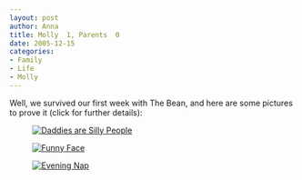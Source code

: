 ```yaml
--- 
layout: post
author: Anna
title: Molly  1, Parents  0
date: 2005-12-15
categories: 
- Family
- Life
- Molly
---
```


Well, we survived our first week with The Bean, and here are some pictures to prove it (click for further details):
 
<figure><a href="http://www.flickr.com/photo.gne?id=73850439"><img class="photo" src="http://static.flickr.com/33/73850439_7871031d74.jpg" alt="Daddies are Silly People" border="0"></a>
</figure> 

<figure><a href="http://www.flickr.com/photo.gne?id=73850586"><img class="photo" src="http://static.flickr.com/34/73850586_4126d51fb1.jpg" alt="Funny Face" border="0"></a> 
</figure>

<figure><a href="http://www.flickr.com/photo.gne?id=73850700"><img class="photo" src="http://static.flickr.com/34/73850700_e8d9586938.jpg" alt="Evening Nap" border="0"></a>
</figure>

